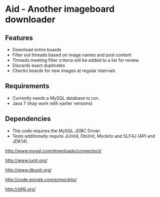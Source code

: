 # Aid - Another imageboard downloader

## Features
* Download entire boards
* Filter out threads based on image names and post content
* Threads meeting filter criteria will be added to a list for review
* Discards exact duplicates
* Checks boards for new images at regular intervals

## Requirements
* Currently needs a MySQL database to run.
* Java 7 (may work with earlier versions) 

## Dependencies
* The code requires the MySQL JDBC Driver.
* Tests additionally require JUnit4, DbUnit, Mockito and SLF4J (API and JDK14).

http://www.mysql.com/downloads/connector/j/

http://www.junit.org/

http://www.dbunit.org/

http://code.google.com/p/mockito/

http://slf4j.org/